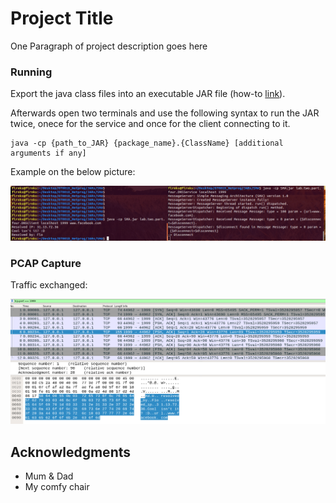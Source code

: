 # Project Title

One Paragraph of project description goes here


### Running

Export the java class files into an executable JAR file (how-to [link](https://www.pegaxchange.com/2018/01/11/export-a-java-project-in-eclipse-neon/)).

Afterwards open two terminals and use the following syntax to run the JAR twice, onece for the service and once for the client connecting to it.

```
java -cp {path_to_JAR} {package_name}.{ClassName} [additional arguments if any]
```

Example on the below picture:

![alt text](https://github.com/florianakos/custom-sma-lab2part4/raw/master/usage.png "Usage")


### PCAP Capture

Traffic exchanged:

![alt text](https://github.com/florianakos/custom-sma-lab2part4/raw/master/SMA-JAva.png "Usage")


## Acknowledgments

* Mum & Dad
* My comfy chair

